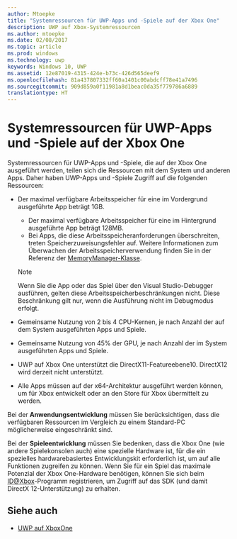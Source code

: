 ```yaml
---
author: Mtoepke
title: "Systemressourcen für UWP-Apps und -Spiele auf der Xbox One"
description: UWP auf Xbox-Systemressourcen
ms.author: mtoepke
ms.date: 02/08/2017
ms.topic: article
ms.prod: windows
ms.technology: uwp
keywords: Windows 10, UWP
ms.assetid: 12e87019-4315-424e-b73c-426d565deef9
ms.openlocfilehash: 81a437807332ff60a1401c00abdcff78e41a7496
ms.sourcegitcommit: 909d859a0f11981a8d1beac0da35f779786a6889
translationtype: HT
---
```

# <a name="system-resources-for-uwp-apps-and-games-on-xbox-one"></a>Systemressourcen für UWP-Apps und -Spiele auf der Xbox One

Systemressourcen für UWP-Apps und -Spiele, die auf der Xbox One ausgeführt werden, teilen sich die Ressourcen mit dem System und anderen Apps. Daher haben UWP-Apps und -Spiele Zugriff auf die folgenden Ressourcen:

* Der maximal verfügbare Arbeitsspeicher für eine im Vordergrund ausgeführte App beträgt 1GB.
    * Der maximal verfügbare Arbeitsspeicher für eine im Hintergrund ausgeführte App beträgt 128MB.
    * Bei Apps, die diese Arbeitsspeicheranforderungen überschreiten, treten Speicherzuweisungsfehler auf. Weitere Informationen zum Überwachen der Arbeitsspeicherverwendung finden Sie in der Referenz der [MemoryManager-Klasse](https://msdn.microsoft.com/library/windows/apps/windows.system.memorymanager.aspx).
    
    > [!NOTE]
    > Wenn Sie die App oder das Spiel über den Visual Studio-Debugger ausführen, gelten diese Arbeitsspeicherbeschränkungen nicht. Diese Beschränkung gilt nur, wenn die Ausführung nicht im Debugmodus erfolgt.

* Gemeinsame Nutzung von 2 bis 4 CPU-Kernen, je nach Anzahl der auf dem System ausgeführten Apps und Spiele.

* Gemeinsame Nutzung von 45% der GPU, je nach Anzahl der im System ausgeführten Apps und Spiele.

* UWP auf Xbox One unterstützt die DirectX11-Featureebene10. DirectX12 wird derzeit nicht unterstützt.

* Alle Apps müssen auf der x64-Architektur ausgeführt werden können, um für Xbox entwickelt oder an den Store für Xbox übermittelt zu werden.  

Bei der **Anwendungsentwicklung** müssen Sie berücksichtigen, dass die verfügbaren Ressourcen im Vergleich zu einem Standard-PC möglicherweise eingeschränkt sind.

Bei der **Spieleentwicklung** müssen Sie bedenken, dass die Xbox One (wie andere Spielekonsolen auch) eine spezielle Hardware ist, für die ein spezielles hardwarebasiertes Entwicklungskit erforderlich ist, um auf alle Funktionen zugreifen zu können. Wenn Sie für ein Spiel das maximale Potenzial der Xbox One-Hardware benötigen, können Sie sich beim [ID@Xbox](http://www.xbox.com/Developers/id)-Programm registrieren, um Zugriff auf das SDK (und damit DirectX 12-Unterstützung) zu erhalten.

## <a name="see-also"></a>Siehe auch
- [UWP auf XboxOne](index.md)
